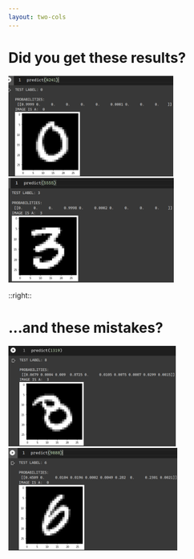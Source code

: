 ```yaml
---
layout: two-cols
---
```


# Did you get these results?

<img alt="zero" src="/images/zero.png" style="height: 200px" />
<img alt="three" src="/images/three.png" style="height: 208px" />

::right::

# ...and these mistakes?

<img alt="38" src="/images/mistake-38.png" style="height: 200px" />
<img alt="60" src="/images/mistake-60.png" style="height: 204px" />